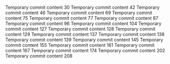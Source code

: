 Temporary commit content 30
Temporary commit content 42
Temporary commit content 46
Temporary commit content 69
Temporary commit content 75
Temporary commit content 77
Temporary commit content 87
Temporary commit content 96
Temporary commit content 104
Temporary commit content 127
Temporary commit content 128
Temporary commit content 129
Temporary commit content 137
Temporary commit content 138
Temporary commit content 139
Temporary commit content 145
Temporary commit content 155
Temporary commit content 161
Temporary commit content 167
Temporary commit content 174
Temporary commit content 202
Temporary commit content 208
